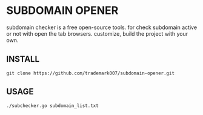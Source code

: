 # SUBDOMAIN OPENER

subdomain checker is a free open-source tools. for check subdomain active or not with open the tab browsers.
customize, build the project with your own.

## INSTALL

```
git clone https://github.com/trademark007/subdomain-opener.git
```

## USAGE

```
./subchecker.go subdomain_list.txt
```
